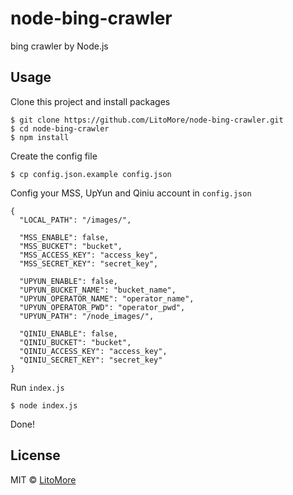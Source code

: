 # node-bing-crawler

bing crawler by Node.js

## Usage

Clone this project and install packages

```
$ git clone https://github.com/LitoMore/node-bing-crawler.git
$ cd node-bing-crawler
$ npm install
```

Create the config file

```
$ cp config.json.example config.json
```

Config your MSS, UpYun and Qiniu account in `config.json`

```
{
  "LOCAL_PATH": "/images/",

  "MSS_ENABLE": false,
  "MSS_BUCKET": "bucket",
  "MSS_ACCESS_KEY": "access_key",
  "MSS_SECRET_KEY": "secret_key",

  "UPYUN_ENABLE": false,
  "UPYUN_BUCKET_NAME": "bucket_name",
  "UPYUN_OPERATOR_NAME": "operator_name",
  "UPYUN_OPERATOR_PWD": "operator_pwd",
  "UPYUN_PATH": "/node_images/",

  "QINIU_ENABLE": false,
  "QINIU_BUCKET": "bucket",
  "QINIU_ACCESS_KEY": "access_key",
  "QINIU_SECRET_KEY": "secret_key"
}
```

Run `index.js`

```
$ node index.js
```

Done!

## License

MIT © [LitoMore](https://github.com/LitoMore)
